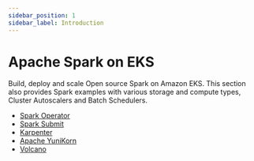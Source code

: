 ```yaml
---
sidebar_position: 1
sidebar_label: Introduction
---
```


# Apache Spark on EKS

Build, deploy and scale Open source Spark on Amazon EKS.
This section also provides Spark examples with various storage and compute types, Cluster Autoscalers and Batch Schedulers.

- [Spark Operator](https://github.com/GoogleCloudPlatform/spark-on-k8s-operator)
- [Spark Submit](https://spark.apache.org/docs/latest/running-on-kubernetes.html)
- [Karpenter](https://karpenter.sh/)
- [Apache YuniKorn](https://yunikorn.apache.org/)
- [Volcano](https://volcano.sh/en/)
